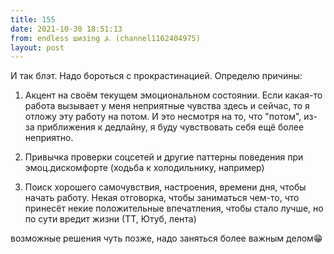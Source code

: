 ```yaml
---
title: 155
date: 2021-10-30 18:51:13
from: endless шизing ⍼ (channel1162404975)
layout: post
---
```


И так блэт. Надо бороться с прокрастинацией. Определю причины:

1. Акцент на своём текущем эмоциональном состоянии. Если какая-то работа вызывает у меня неприятные чувства здесь и сейчас, то я отложу эту работу на потом. И это несмотря на то, что "потом", из-за приближения к дедлайну, я буду чувствовать себя ещё более неприятно.

2. Привычка проверки соцсетей и другие паттерны поведения при эмоц.дискомфорте (ходьба к холодильнику, например)

3. Поиск хорошего самочувствия, настроения, времени дня, чтобы начать работу. Некая отговорка, чтобы заниматься чем-то, что принесёт некие положительные впечатления, чтобы стало лучше, но по сути вредит жизни (ТТ, Ютуб,  лента)


возможные решения чуть позже, надо заняться более важным делом😁
